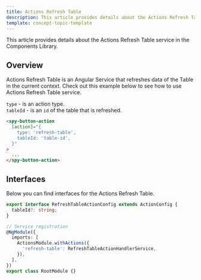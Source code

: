 ```yaml
---
title: Actions Refresh Table
description: This article provides details about the Actions Refresh Table service in the Components Library.
template: concept-topic-template
---
```


This article provides details about the Actions Refresh Table service in the Components Library.

## Overview

Actions Refresh Table is an Angular Service that refreshes data of the Table in the current context.
Check out this example below to see how to use Actions Refresh Table service.

`type` - is an action type.  
`tableId` - is an `id` of the table that is refreshed.  

```html
<spy-button-action
  [action]="{
    type: 'refresh-table',
    tableId: 'table-id',
  }"
>
  ...
</spy-button-action>
```

## Interfaces

Below you can find interfaces for the Actions Refresh Table.

```ts
export interface RefreshTableActionConfig extends ActionConfig {
  tableId?: string;
}

// Service registration
@NgModule({
  imports: [
    ActionsModule.withActions({
      'refresh-table': RefreshTableActionHandlerService,
    }),
  ],
})
export class RootModule {}
```
